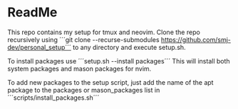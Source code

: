 # ReadMe
This repo contains my setup for tmux and neovim. Clone the repo recursively using 
´´´git clone --recurse-submodules https://github.com/smj-dev/personal_setup´´´
to any directory and execute setup.sh. 

To install packages use 
´´´setup.sh --install packages´´´ 
This will install both system packages and mason packages for nvim.

To add new packages to the setup script, just add the name of the apt package to 
the packages or mason_packages list in 
´´´scripts/install_packages.sh´´´

